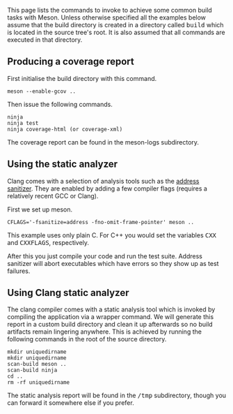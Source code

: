 This page lists the commands to invoke to achieve some common build tasks with Meson. Unless otherwise specified all the examples below assume that the build directory is created in a directory called <tt>build</tt> which is located in the source tree's root. It is also assumed that all commands are executed in that directory.

## Producing a coverage report ##

First initialise the build directory with this command.

    meson --enable-gcov ..

Then issue the following commands.

    ninja
    ninja test
    ninja coverage-html (or coverage-xml)

The coverage report can be found in the meson-logs subdirectory.

## Using the static analyzer ##

Clang comes with a selection of analysis tools such as the [address sanitizer](http://clang.llvm.org/docs/AddressSanitizer.html). They are enabled by adding a few compiler flags (requires a relatively recent GCC or Clang).

First we set up meson.

    CFLAGS='-fsanitize=address -fno-omit-frame-pointer' meson ..

This example uses only plain C. For C++ you would set the variables <tt>CXX</tt> and <tt>CXXFLAGS</tt>, respectively.

After this you just compile your code and run the test suite. Address sanitizer will abort executables which have errors so they show up as test failures.

## Using Clang static analyzer ##

The clang compiler comes with a static analysis tool which is invoked by compiling the application via a wrapper command. We will generate this report in a custom build directory and clean it up afterwards so no build artifacts remain lingering anywhere. This is achieved by running the following commands in the root of the source directory.

    mkdir uniquedirname
    mkdir uniquedirname
    scan-build meson ..
    scan-build ninja
    cd ..
    rm -rf uniquedirname

The static analysis report will be found in the <tt>/tmp</tt> subdirectory, though you can forward it somewhere else if you prefer.